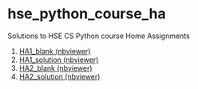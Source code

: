 # hse_python_course_ha 
 Solutions to HSE CS Python course Home Assignments 
 1. [HA1_blank (nbviewer)](https://nbviewer.jupyter.org/github/glebkrapivin/hse_python_course_ha/blob/master/./HA1/HA1_blank.ipynb) 
 1. [HA1_solution (nbviewer)](https://nbviewer.jupyter.org/github/glebkrapivin/hse_python_course_ha/blob/master/./HA1/HA1_solution.ipynb) 
 1. [HA2_blank (nbviewer)](https://nbviewer.jupyter.org/github/glebkrapivin/hse_python_course_ha/blob/master/./HA2/HA2_blank.ipynb) 
 1. [HA2_solution (nbviewer)](https://nbviewer.jupyter.org/github/glebkrapivin/hse_python_course_ha/blob/master/./HA2/HA2_solution.ipynb) 

